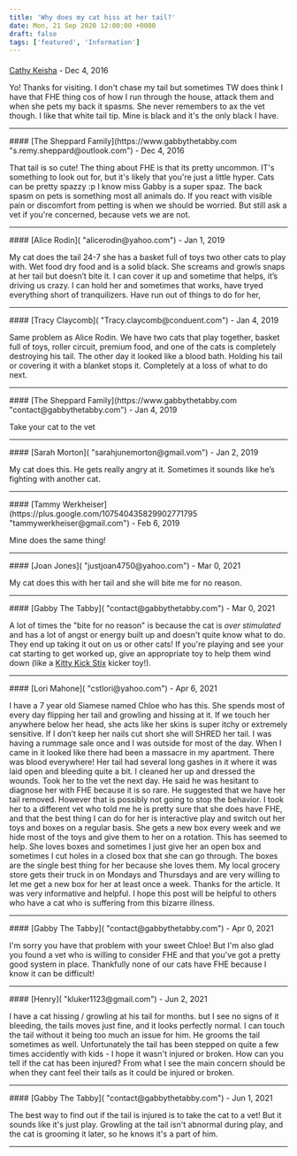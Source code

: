 ```yaml
---
title: 'Why does my cat hiss at her tail?'
date: Mon, 21 Sep 2020 12:00:00 +0000
draft: false
tags: ['featured', 'Information']
---
```



#### 
[Cathy Keisha]( "stunningkeisha@hotmail.com") - <time datetime="2016-12-15 11:10:36">Dec 4, 2016</time>

Yo! Thanks for visiting. I don't chase my tail but sometimes TW does think I have that FHE thing cos of how I run through the house, attack them and when she pets my back it spasms. She never remembers to ax the vet though. I like that white tail tip. Mine is black and it's the only black I have.
<hr />
#### 
[The Sheppard Family](https://www.gabbythetabby.com "s.remy.sheppard@outlook.com") - <time datetime="2016-12-15 11:47:50">Dec 4, 2016</time>

That tail is so cute! The thing about FHE is that its pretty uncommon. IT's something to look out for, but it's likely that you're just a little hyper. Cats can be pretty spazzy :p I know miss Gabby is a super spaz. The back spasm on pets is something most all animals do. If you react with visible pain or discomfort from petting is when we should be worried. But still ask a vet if you're concerned, because vets we are not.
<hr />
#### 
[Alice Rodin]( "alicerodin@yahoo.com") - <time datetime="2019-01-07 09:32:22">Jan 1, 2019</time>

My cat does the tail 24-7 she has a basket full of toys two other cats to play with. Wet food dry food and is a solid black. She screams and growls snaps at her tail but doesn’t bite it. I can cover it up and sometime that helps, it’s driving us crazy. I can hold her and sometimes that works, have tryed everything short of tranquilizers. Have run out of things to do for her,
<hr />
#### 
[Tracy Claycomb]( "Tracy.claycomb@conduent.com") - <time datetime="2019-01-24 01:22:56">Jan 4, 2019</time>

Same problem as Alice Rodin. We have two cats that play together, basket full of toys, roller circuit, premium food, and one of the cats is completely destroying his tail. The other day it looked like a blood bath. Holding his tail or covering it with a blanket stops it. Completely at a loss of what to do next.
<hr />
#### 
[The Sheppard Family](https://www.gabbythetabby.com "contact@gabbythetabby.com") - <time datetime="2019-01-24 06:41:34">Jan 4, 2019</time>

Take your cat to the vet
<hr />
#### 
[Sarah Morton]( "sarahjunemorton@gmail.vom") - <time datetime="2019-01-29 20:34:29">Jan 2, 2019</time>

My cat does this. He gets really angry at it. Sometimes it sounds like he’s fighting with another cat.
<hr />
#### 
[Tammy Werkheiser](https://plus.google.com/107540435829902771795 "tammywerkheiser@gmail.com") - <time datetime="2019-02-02 14:52:24">Feb 6, 2019</time>

Mine does the same thing!
<hr />
#### 
[Joan Jones]( "justjoan4750@yahoo.com") - <time datetime="2021-03-07 09:08:42">Mar 0, 2021</time>

My cat does this with her tail and she will bite me for no reason.
<hr />
#### 
[Gabby The Tabby]( "contact@gabbythetabby.com") - <time datetime="2021-03-07 09:26:53">Mar 0, 2021</time>

A lot of times the "bite for no reason" is because the cat is _over stimulated_ and has a lot of angst or energy built up and doesn't quite know what to do. They end up taking it out on us or other cats! If you're playing and see your cat starting to get worked up, give an appropriate toy to help them wind down (like a [Kitty Kick Stix](https://shareasale.com/r.cfm?b=998244&u=1295391&m=36868&urllink=&afftrack=0) kicker toy!).
<hr />
#### 
[Lori Mahone]( "cstlori@yahoo.com") - <time datetime="2021-04-03 01:49:50">Apr 6, 2021</time>

I have a 7 year old Siamese named Chloe who has this. She spends most of every day flipping her tail and growling and hissing at it. If we touch her anywhere below her head, she acts like her skins is super itchy or extremely sensitive. If I don’t keep her nails cut short she will SHRED her tail. I was having a rummage sale once and I was outside for most of the day. When I came in it looked like there had been a massacre in my apartment. There was blood everywhere! Her tail had several long gashes in it where it was laid open and bleeding quite a bit. I cleaned her up and dressed the wounds. Took her to the vet the next day. He said he was hesitant to diagnose her with FHE because it is so rare. He suggested that we have her tail removed. However that is possibly not going to stop the behavior. I took her to a different vet who told me he is pretty sure that she does have FHE, and that the best thing I can do for her is interactive play and switch out her toys and boxes on a regular basis. She gets a new box every week and we hide most of the toys and give them to her on a rotation. This has seemed to help. She loves boxes and sometimes I just give her an open box and sometimes I cut holes in a closed box that she can go through. The boxes are the single best thing for her because she loves them. My local grocery store gets their truck in on Mondays and Thursdays and are very willing to let me get a new box for her at least once a week. Thanks for the article. It was very informative and helpful. I hope this post will be helpful to others who have a cat who is suffering from this bizarre illness.
<hr />
#### 
[Gabby The Tabby]( "contact@gabbythetabby.com") - <time datetime="2021-04-04 15:45:17">Apr 0, 2021</time>

I'm sorry you have that problem with your sweet Chloe! But I'm also glad you found a vet who is willing to consider FHE and that you've got a pretty good system in place. Thankfully none of our cats have FHE because I know it can be difficult!
<hr />
#### 
[Henry]( "kluker1123@gmail.com") - <time datetime="2021-06-01 12:48:52">Jun 2, 2021</time>

I have a cat hissing / growling at his tail for months. but I see no signs of it bleeding, the tails moves just fine, and it looks perfectly normal. I can touch the tail without it being too much an issue for him. He grooms the tail sometimes as well. Unfortunately the tail has been stepped on quite a few times accidently with kids - I hope it wasn't injured or broken. How can you tell if the cat has been injured? From what I see the main concern should be when they cant feel their tails as it could be injured or broken.
<hr />
#### 
[Gabby The Tabby]( "contact@gabbythetabby.com") - <time datetime="2021-06-07 19:25:53">Jun 1, 2021</time>

The best way to find out if the tail is injured is to take the cat to a vet! But it sounds like it's just play. Growling at the tail isn't abnormal during play, and the cat is grooming it later, so he knows it's a part of him.
<hr />
